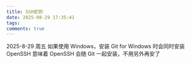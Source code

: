 ```yaml
---
title: SSH密钥
date: 2025-08-29 17:35:41
tags:
comments: true
---
```


2025-8-29 周五
如果使用 Windows，安装 Git for Windows 时会同时安装 OpenSSH 意味着 OpenSSH 会随 Git 一起安装，不用另外再安了


